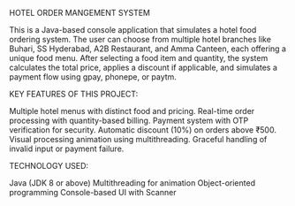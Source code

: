 HOTEL ORDER MANGEMENT SYSTEM

This is a Java-based console application that simulates a hotel food ordering system.
The user can choose from multiple hotel branches like Buhari, SS Hyderabad, A2B Restaurant, and Amma Canteen, each offering a unique food menu.
After selecting a food item and quantity, the system calculates the total price, applies a discount if applicable, and simulates a payment flow using gpay, phonepe, or paytm.

KEY FEATURES OF THIS PROJECT:

Multiple hotel menus with distinct food and pricing.
Real-time order processing with quantity-based billing.
Payment system with OTP verification for security.
Automatic discount (10%) on orders above ₹500.
Visual processing animation using multithreading.
Graceful handling of invalid input or payment failure.

TECHNOLOGY USED:

Java (JDK 8 or above)
Multithreading for animation
Object-oriented programming
Console-based UI with Scanner
